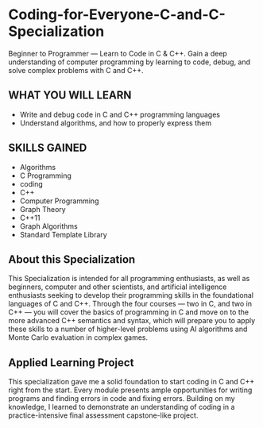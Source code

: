 # Coding-for-Everyone-C-and-C-Specialization
Beginner to Programmer — Learn to Code in C &amp; C++. Gain a deep understanding of computer programming by learning to code, debug, and solve complex problems with C and C++.

## WHAT YOU WILL LEARN
* Write and debug code in C and C++ programming languages
* Understand algorithms, and how to properly express them

## SKILLS GAINED
* Algorithms
* C Programming
* coding
* C++
* Computer Programming
* Graph Theory
* C++11
* Graph Algorithms
* Standard Template Library

## About this Specialization
This Specialization is intended for all programming enthusiasts, as well as beginners, computer and other scientists, and artificial intelligence enthusiasts seeking to develop their programming skills in the foundational languages of C and C++. Through the four courses — two in C, and two in C++ — you will cover the basics of programming in C and move on to the more advanced C++ semantics and syntax, which will prepare you to apply these skills to a number of higher-level problems using AI algorithms and Monte Carlo evaluation in complex games.

## Applied Learning Project
This specialization gave me a solid foundation to start coding in C and C++ right from the start. Every module presents ample opportunities for writing programs and finding errors in code and fixing errors. Building on my knowledge, I learned to demonstrate an understanding of coding in a practice-intensive final assessment capstone-like project.
